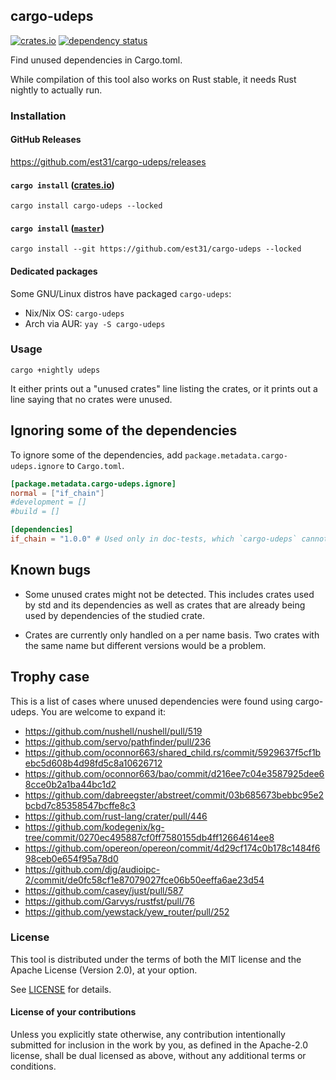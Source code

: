 ## cargo-udeps


[![crates.io](https://img.shields.io/crates/v/cargo-udeps.svg)](https://crates.io/crates/cargo-udeps)
[![dependency status](https://deps.rs/repo/github/est31/cargo-udeps/status.svg)](https://deps.rs/repo/github/est31/cargo-udeps)

Find unused dependencies in Cargo.toml.

While compilation of this tool also works on Rust stable,
it needs Rust nightly to actually run.

### Installation

#### GitHub Releases

<https://github.com/est31/cargo-udeps/releases>

#### `cargo install` ([crates.io](https://crates.io/crates/cargo-udeps))

```
cargo install cargo-udeps --locked
```

#### `cargo install` ([`master`](https://github.com/est31/cargo-udeps/tree/master))

```
cargo install --git https://github.com/est31/cargo-udeps --locked
```

#### Dedicated packages

Some GNU/Linux distros have packaged `cargo-udeps`:

* Nix/Nix OS: `cargo-udeps`
* Arch via AUR: `yay -S cargo-udeps`

### Usage

```
cargo +nightly udeps
```

It either prints out a "unused crates" line listing the crates,
or it prints out a line saying that no crates were unused.

## Ignoring some of the dependencies

To ignore some of the dependencies, add `package.metadata.cargo-udeps.ignore` to `Cargo.toml`.

```toml
[package.metadata.cargo-udeps.ignore]
normal = ["if_chain"]
#development = []
#build = []

[dependencies]
if_chain = "1.0.0" # Used only in doc-tests, which `cargo-udeps` cannot check.
```

## Known bugs

* Some unused crates might not be detected.
  This includes crates used by std and its dependencies as well as crates that
  are already being used by dependencies of the studied crate.

* Crates are currently only handled on a per name basis.
  Two crates with the same name but different versions would be a problem.

## Trophy case

This is a list of cases where unused dependencies were found using cargo-udeps.
You are welcome to expand it:

* https://github.com/nushell/nushell/pull/519
* https://github.com/servo/pathfinder/pull/236
* https://github.com/oconnor663/shared_child.rs/commit/5929637f5cf1bebc5d608b4d98fd5c8a10626712
* https://github.com/oconnor663/bao/commit/d216ee7c04e3587925dee68cce0b2a1ba44bc1d2
* https://github.com/dabreegster/abstreet/commit/03b685673bebbc95e2bcbd7c85358547bcffe8c3
* https://github.com/rust-lang/crater/pull/446
* https://github.com/kodegenix/kg-tree/commit/0270ec495887cf0ff7580155db4ff12664614ee8
* https://github.com/opereon/opereon/commit/4d29cf174c0b178c1484f698ceb0e654f95a78d0
* https://github.com/djg/audioipc-2/commit/de0fc58cf1e87079027fce06b50eeffa6ae23d54
* https://github.com/casey/just/pull/587
* https://github.com/Garvys/rustfst/pull/76
* https://github.com/yewstack/yew_router/pull/252

### License
[license]: #license

This tool is distributed under the terms of both the MIT license
and the Apache License (Version 2.0), at your option.

See [LICENSE](LICENSE) for details.

#### License of your contributions

Unless you explicitly state otherwise, any contribution intentionally submitted for
inclusion in the work by you, as defined in the Apache-2.0 license,
shall be dual licensed as above, without any additional terms or conditions.
